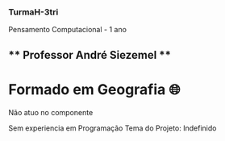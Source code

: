 ### TurmaH-3tri
Pensamento Computacional - 1 ano
## ** Professor André Siezemel **
# Formado em Geografia :globe_with_meridians:

Não atuo no componente 

Sem experiencia em Programação
Tema do Projeto: Indefinido
